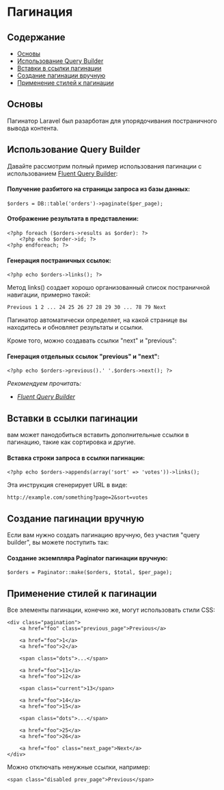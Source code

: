 # Пагинация

## Содержание

- [Основы](#the-basics)
- [Использование Query Builder](#using-the-query-builder)
- [Вставки в ссылки пагинации](#appending-to-pagination-links)
- [Создание пагинации вручную](#creating-paginators-manually)
- [Применение стилей к пагинации](#pagination-styling)

<a name="the-basics"></a>
## Основы

Пагинатор Laravel был разарботан для упорядочивания постраничного вывода контента.

<a name="using-the-query-builder"></a>
## Использование Query Builder

Давайте рассмотрим полный пример использования пагинации с использованием [Fluent Query Builder](/docs/database/fluent):

#### Получение разбитого на страницы запроса из базы данных:

	$orders = DB::table('orders')->paginate($per_page);

#### Отображение результата в представлении:

	<?php foreach ($orders->results as $order): ?>
		<?php echo $order->id; ?>
	<?php endforeach; ?>

#### Генерация постраничных ссылок:

	<?php echo $orders->links(); ?>

Метод links() создает хорошо организованный список постраничной навигации, примерно такой:

	Previous 1 2 ... 24 25 26 27 28 29 30 ... 78 79 Next

Пагинатор автоматически определяет, на какой странице вы находитесь и обновляет результаты и ссылки.

Кроме того, можно создавать ссылки "next" и "previous":

#### Генерация отдельных ссылок "previous" и "next":

	<?php echo $orders->previous().' '.$orders->next(); ?>

*Рекомендуем прочитать:*

- *[Fluent Query Builder](/docs/database/fluent)*

<a name="appending-to-pagination-links"></a>
## Вставки в ссылки пагинации

вам может панодобиться вставить дополнительные ссылки в пагинацию, такие как сортировка и другие.

#### Вставка строки запроса в ссылки пагинации:

	<?php echo $orders->appends(array('sort' => 'votes'))->links();

Эта инструкция сгенерирует URL в виде:

	http://example.com/something?page=2&sort=votes

<a name="creating-paginators-manually"></a>
## Создание пагинации вручную

Если вам нужно создать пагинацию вручную, без участия "query builder", вы можете поступить так:

#### Создание экземпляра **Paginator** пагинации вручную:

	$orders = Paginator::make($orders, $total, $per_page);

<a name="pagination-styling"></a>
## Применение стилей к пагинации

Все элементы пагинации, конечно же, могут использовать стили CSS:

    <div class="pagination">
        <a href="foo" class="previous_page">Previous</a>

        <a href="foo">1</a>
        <a href="foo">2</a>

        <span class="dots">...</span>

        <a href="foo">11</a>
        <a href="foo">12</a>

        <span class="current">13</span>

        <a href="foo">14</a>
        <a href="foo">15</a>

        <span class="dots">...</span>

        <a href="foo">25</a>
        <a href="foo">26</a>

        <a href="foo" class="next_page">Next</a>
    </div>

Можно отключать ненужные ссылки, например:

	<span class="disabled prev_page">Previous</span>
